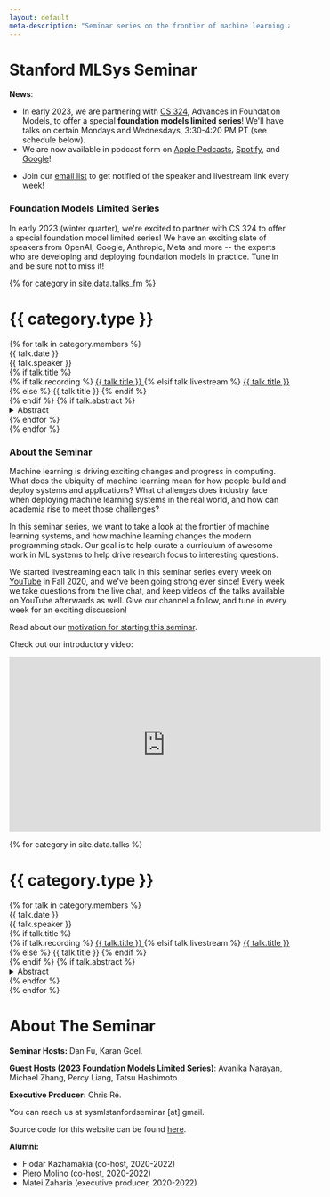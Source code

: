 ```yaml
---
layout: default
meta-description: "Seminar series on the frontier of machine learning and systems."
---
```


# Stanford MLSys Seminar

**News**:
* In early 2023, we are partnering with [CS 324](https://stanford-cs324.github.io/winter2023/), Advances in Foundation Models, to offer a special **foundation models limited series**! We'll have talks on certain Mondays and Wednesdays, 3:30-4:20 PM PT (see schedule below).
* We are now available in podcast form on [Apple Podcasts](https://podcasts.apple.com/us/podcast/stanford-mlsys-seminar/id1603927994), [Spotify](https://open.spotify.com/show/3NazVHl6ujGuHCjGlN0SCf), and [Google](https://podcasts.google.com/feed/aHR0cHM6Ly9hbmNob3IuZm0vcy83YmRkMzMxNC9wb2RjYXN0L3Jzcw)!
<!-- * Stanford students, check out [CS 528](/cs528), a new course at Stanford running this fall! -->
<!-- * Our talks this semester are Thursdays 1:30 PM PT! -->
* Join our [email list](https://groups.google.com/forum/#!forum/stanford-mlsys-seminars/join) to get notified of the speaker and livestream link every week! 

### Foundation Models Limited Series

In early 2023 (winter quarter), we're excited to partner with CS 324 to offer a special foundation model limited series!
We have an exciting slate of speakers from OpenAI, Google, Anthropic, Meta and more -- the experts who are developing and deploying foundation models in practice.
Tune in and be sure not to miss it!

{% for category in site.data.talks_fm %}
# {{ category.type }}
<div class="talk-list">
  {% for talk in category.members %}
  <div class="talk list-group-item">
  <div class="talk-date">{{ talk.date }}</div>
  <div class="talk-presenter">{{ talk.speaker }}</div>
  {% if talk.title %}
  <div>
    {% if talk.recording %}
      <span><a class="talk-title-link" href="{{ talk.recording }}">{{ talk.title }} <i class="bi bi-box-arrow-up-right"></i></a></span>
    {% elsif talk.livestream %}
      <span><a class="talk-title-link" href="{{ talk.livestream }}">{{ talk.title }} <i class="bi bi-box-arrow-up-right"></i></a></span>
    {% else %}
      <span>{{ talk.title }}</span>
    {% endif %}
  </div>
  {% endif %}
  {% if talk.abstract %}
    <details>
    <summary>Abstract</summary>
    {{ talk.abstract }}
    
    {% if talk.bio %}
    <br><br>
    <strong>Bio: </strong> {{ talk.bio }}
    {% endif %}

    {% if talk.recording %}
      <br><br>
      <strong><a href="{{ talk.recording }}">Video Link</a></strong>
    {% elsif talk.livestream %}
      <br><br>
      <strong><a href="{{ talk.livestream }}">Livestream Link</a></strong>
    {% endif %}
    </details>
  {% endif %}
  </div>
  {% endfor %}
</div>
{% endfor %}

### About the Seminar

Machine learning is driving exciting changes and progress in computing.
What does the ubiquity of machine learning mean for how people build and deploy
systems and applications?
What challenges does industry face when deploying machine learning systems in
the real world, and how can academia rise to meet those challenges?

In this seminar series, we want to take a look at the frontier of machine
learning systems, and how machine learning changes the modern programming
stack.
Our goal is to help curate a curriculum of awesome work in ML systems to help
drive research focus to interesting questions.

We started livestreaming each talk in this seminar series every week on [YouTube](https://www.youtube.com/channel/UCzz6ructab1U44QPI3HpZEQ)
in Fall 2020, and we've been going strong ever since!
Every week we take questions from the live chat, and keep videos of the talks
available on YouTube afterwards as well.
Give our channel a follow, and tune in every week for an exciting discussion!

Read about our [motivation for starting this seminar](https://hazyresearch.stanford.edu/blog/2020-10-13-mlsys).

Check out our introductory video:
<iframe width="560" height="315" src="https://www.youtube.com/embed/OEiNnfdxBRE" frameborder="0" allow="accelerometer; autoplay; clipboard-write; encrypted-media; gyroscope; picture-in-picture" allowfullscreen></iframe>

<!-- Read our blog post on our [why we're running this seminar]({{ site.baseurl }}/about). -->

{% for category in site.data.talks %}
# {{ category.type }}
<div class="talk-list">
  {% for talk in category.members %}
  <div class="talk list-group-item">
  <div class="talk-date">{{ talk.date }}</div>
  <div class="talk-presenter">{{ talk.speaker }}</div>
  {% if talk.title %}
  <div>
    {% if talk.recording %}
      <span><a class="talk-title-link" href="{{ talk.recording }}">{{ talk.title }} <i class="bi bi-box-arrow-up-right"></i></a></span>
    {% elsif talk.livestream %}
      <span><a class="talk-title-link" href="{{ talk.livestream }}">{{ talk.title }} <i class="bi bi-box-arrow-up-right"></i></a></span>
    {% else %}
      <span>{{ talk.title }}</span>
    {% endif %}
  </div>
  {% endif %}
  {% if talk.abstract %}
    <details>
    <summary>Abstract</summary>
    {{ talk.abstract }}
    
    {% if talk.bio %}
    <br><br>
    <strong>Bio: </strong> {{ talk.bio }}
    {% endif %}

    {% if talk.recording %}
      <br><br>
      <strong><a href="{{ talk.recording }}">Video Link</a></strong>
    {% elsif talk.livestream %}
      <br><br>
      <strong><a href="{{ talk.livestream }}">Livestream Link</a></strong>
    {% endif %}
    </details>
  {% endif %}
  </div>
  {% endfor %}
</div>
{% endfor %}

# About The Seminar

**Seminar Hosts:** Dan Fu, Karan Goel.

**Guest Hosts (2023 Foundation Models Limited Series)**: Avanika Narayan, Michael Zhang, Percy Liang, Tatsu Hashimoto.

**Executive Producer:** Chris Ré.

You can reach us at sysmlstanfordseminar [at] gmail.

Source code for this website can be found [here](https://github.com/stanford-sysml-seminar/stanford-sysml-seminar.github.io).

**Alumni:**
* Fiodar Kazhamakia (co-host, 2020-2022)
* Piero Molino (co-host, 2020-2022)
* Matei Zaharia (executive producer, 2020-2022)


<!-- Please uncomment this part if you clone our source code! -->
<!--
Website template from the [Stanford MLSys Seminar Series](https://mlsys.stanford.edu).
-->
